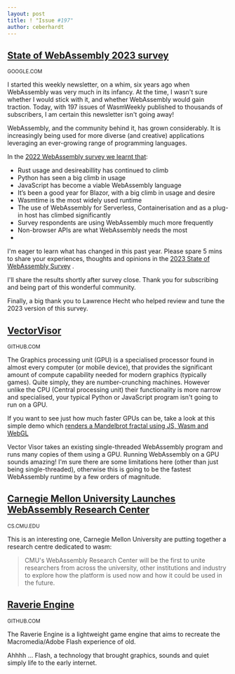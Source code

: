 ```yaml
---
layout: post
title: ! "Issue #197"
author: ceberhardt
---
```



## [State of WebAssembly 2023 survey](https://docs.google.com/forms/d/e/1FAIpQLSe1pLzntPcBajkLSf6tBbaDNYHCQLMPk87fmWKz3tvHABpigw/viewform?usp=sf_link)

<small>GOOGLE.COM</small>

I started this weekly newsletter, on a whim, six years ago when WebAssembly was very much in its infancy. At the time, I wasn't sure whether I would stick with it, and whether WebAssembly would gain traction. Today, with 197 issues of WasmWeekly published to thousands of subscribers, I am certain this newsletter isn't going away!

WebAssembly, and the community behind it, has grown considerably. It is increasingly being used for more diverse (and creative) applications leveraging an ever-growing range of programming languages.

In the [2022 WebAssembly survey we learnt that](https://blog.scottlogic.com/2022/06/20/state-of-wasm-2022.html):
 - Rust usage and desireabillity has continued to climb
 - Python has seen a big climb in usage
 - JavaScript has become a viable WebAssembly language
 - It’s been a good year for Blazor, with a big climb in usage and desire
 - Wasmtime is the most widely used runtime
 - The use of WebAssembly for Serverless, Containerisation and as a plug-in host has climbed significantly
 - Survey respondents are using WebAssembly much more frequently
 - Non-browser APIs are what WebAssembly needs the most
- 
I'm eager to learn what has changed in this past year. Please spare 5 mins to share your experiences, thoughts and opinions in the [2023 State of WebAssembly Survey](https://docs.google.com/forms/d/e/1FAIpQLSe1pLzntPcBajkLSf6tBbaDNYHCQLMPk87fmWKz3tvHABpigw/viewform?usp=sf_link)
.

I'll share the results shortly after survey close. Thank you for subscribing and being part of this wonderful community.

Finally, a big thank you to Lawrence Hecht who helped review and tune the 2023 version of this survey. 

## [VectorVisor](https://github.com/SamGinzburg/VectorVisor)

<small>GITHUB.COM</small>

The Graphics processing unit (GPU) is a specialised processor found in almost every computer (or mobile device), that provides the significant amount of compute capability needed for modern graphics (typically games). Quite simply, they are number-crunching machines. However unlike the CPU (Central processing unit) their functionality is more narrow and specialised, your typical Python or JavaScript program isn't going to run on a GPU.

If you want to see just how much faster GPUs can be, take a look at this simple demo which [renders a Mandelbrot fractal using JS, Wasm and WebGL](https://www.polaris64.net/resources/programming/mandelbrot_test/)

Vector Visor takes an existing single-threaded WebAssembly program and runs many copies of them using a GPU. Running WebAssembly on a GPU sounds amazing! I'm sure there are some limitations here (other than just being single-threaded), otherwise this is going to be the fastest WebAssembly runtime by a few orders of magnitude.

## [Carnegie Mellon University Launches WebAssembly Research Center](https://www.cs.cmu.edu/news/2023/webassembly-research-center)

<small>CS.CMU.EDU</small>

This is an interesting one, Carnegie Mellon University are putting together a research centre dedicated to wasm:

> CMU's WebAssembly Research Center will be the first to unite researchers from across the university, other institutions and industry to explore how the platform is used now and how it could be used in the future. 

## [Raverie Engine](https://github.com/raverie-us/raverie-engine)

<small>GITHUB.COM</small>

The Raverie Engine is a lightweight game engine that aims to recreate the Macromedia/Adobe Flash experience of old.

Ahhhh ... Flash, a technology that brought graphics, sounds and quiet simply life to the early internet.

